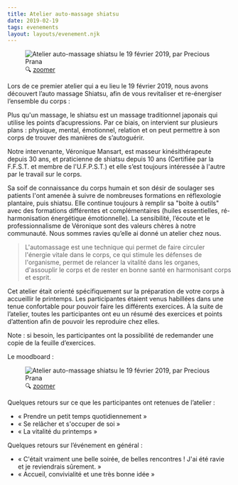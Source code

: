 ```yaml
---
title: Atelier auto-massage shiatsu
date: 2019-02-19
tags: evenements
layout: layouts/evenement.njk
---
```


<figure class="poster">
  <img
    src="/images/2019-02-19-atelier-auto-massage-shiatsu-360.png"
    srcset="
      /images/2019-02-19-atelier-auto-massage-shiatsu-360.png 360w,
      /images/2019-02-19-atelier-auto-massage-shiatsu-480.png 480w,
      /images/2019-02-19-atelier-auto-massage-shiatsu-640.png 640w,
      /images/2019-02-19-atelier-auto-massage-shiatsu-800.png 800w"
    sizes="(min-width: 66rem) 20rem, 30vw"
    alt="Atelier auto-massage shiatsu le 19 février 2019, par Precious Prana" />
  <figcaption>&#128269; <a href="/images/2019-02-19-atelier-auto-massage-shiatsu.png" target="_blank">zoomer</a></figcaption>
</figure>

Lors de ce premier atelier qui a eu lieu le 19 février 2019, nous avons découvert l’auto massage Shiatsu, afin de vous revitaliser et re-énergiser l’ensemble du corps :

Plus qu'un massage, le shiatsu est un massage traditionnel japonais qui utilise les points d’acupressions. Par ce biais, on intervient sur plusieurs plans : physique, mental, émotionnel, relation et on peut permettre à son corps de trouver des manières de s’autoguérir.

Notre intervenante, Véronique Mansart, est masseur kinésithérapeute depuis 30 ans, et praticienne de shiatsu depuis 10 ans (Certifiée par la F.F.S.T. et membre de l'U.F.P.S.T.) et elle s’est toujours intéressée à l'autre par le travail sur le corps.

Sa soif de connaissance du corps humain et son désir de soulager ses patients l'ont amenée à suivre de nombreuses formations en réflexologie plantaire, puis shiatsu. Elle continue toujours à remplir sa "boite à outils" avec des formations différentes et complémentaires (huiles essentielles, ré-harmonisation énergétique émotionnelle).
La sensibilité, l’écoute et le professionnalisme de Véronique sont des valeurs chères à notre communauté. Nous sommes ravies qu’elle ai donné un atelier chez nous.

> L'automassage est une technique qui permet de faire circuler l'énergie vitale dans le corps, ce qui stimule les défenses de l'organisme, permet de relancer la vitalité dans les organes, d'assouplir le corps et de rester en bonne santé en harmonisant corps et esprit.

Cet atelier était orienté spécifiquement sur la préparation de votre corps à accueillir le printemps. Les participantes étaient venus habillées dans une tenue confortable pour pouvoir faire les différents exercices. À la suite de l’atelier, toutes les participantes ont eu un résumé des exercices et points d’attention afin de pouvoir les reproduire chez elles.

Note : si besoin, les participantes ont la possibilité de redemander une copie de la feuille d’exercices.

Le moodboard :  

<figure class="moodboard">
  <img
    src="/images/2019-02-19-moodboard-shiatsu-360.jpg"
    srcset="
      /images/2019-02-19-moodboard-shiatsu-360.jpg 360w,
      /images/2019-02-19-moodboard-shiatsu-480.jpg 480w,
      /images/2019-02-19-moodboard-shiatsu-640.jpg 640w,
      /images/2019-02-19-moodboard-shiatsu-800.jpg 800w"
    sizes="(min-width: 66rem) 60rem, 90vw"
    alt="Atelier auto-massage shiatsu le 19 février 2019, par Precious Prana" />
  <figcaption>&#128269; <a href="/images/2019-02-19-moodboard-shiatsu.jpg" target="_blank">zoomer</a></figcaption>
</figure>



Quelques retours sur ce que les participantes ont retenues de l’atelier :
- « Prendre un petit temps quotidiennement »
- « Se relâcher et s'occuper de soi »
- « La vitalité du printemps »

Quelques retours sur l’événement en général :
- « C'était vraiment une belle soirée, de belles rencontres ! J'ai été ravie et je reviendrais sûrement. » 
- « Accueil, convivialité et une très bonne idée »
